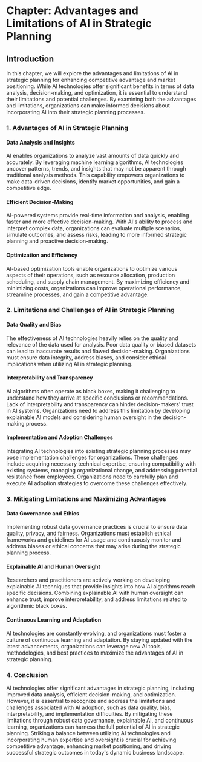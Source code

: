 Chapter: Advantages and Limitations of AI in Strategic Planning
===============================================================

Introduction
------------

In this chapter, we will explore the advantages and limitations of AI in strategic planning for enhancing competitive advantage and market positioning. While AI technologies offer significant benefits in terms of data analysis, decision-making, and optimization, it is essential to understand their limitations and potential challenges. By examining both the advantages and limitations, organizations can make informed decisions about incorporating AI into their strategic planning processes.

### 1. Advantages of AI in Strategic Planning

#### Data Analysis and Insights

AI enables organizations to analyze vast amounts of data quickly and accurately. By leveraging machine learning algorithms, AI technologies uncover patterns, trends, and insights that may not be apparent through traditional analysis methods. This capability empowers organizations to make data-driven decisions, identify market opportunities, and gain a competitive edge.

#### Efficient Decision-Making

AI-powered systems provide real-time information and analysis, enabling faster and more effective decision-making. With AI's ability to process and interpret complex data, organizations can evaluate multiple scenarios, simulate outcomes, and assess risks, leading to more informed strategic planning and proactive decision-making.

#### Optimization and Efficiency

AI-based optimization tools enable organizations to optimize various aspects of their operations, such as resource allocation, production scheduling, and supply chain management. By maximizing efficiency and minimizing costs, organizations can improve operational performance, streamline processes, and gain a competitive advantage.

### 2. Limitations and Challenges of AI in Strategic Planning

#### Data Quality and Bias

The effectiveness of AI technologies heavily relies on the quality and relevance of the data used for analysis. Poor data quality or biased datasets can lead to inaccurate results and flawed decision-making. Organizations must ensure data integrity, address biases, and consider ethical implications when utilizing AI in strategic planning.

#### Interpretability and Transparency

AI algorithms often operate as black boxes, making it challenging to understand how they arrive at specific conclusions or recommendations. Lack of interpretability and transparency can hinder decision-makers' trust in AI systems. Organizations need to address this limitation by developing explainable AI models and considering human oversight in the decision-making process.

#### Implementation and Adoption Challenges

Integrating AI technologies into existing strategic planning processes may pose implementation challenges for organizations. These challenges include acquiring necessary technical expertise, ensuring compatibility with existing systems, managing organizational change, and addressing potential resistance from employees. Organizations need to carefully plan and execute AI adoption strategies to overcome these challenges effectively.

### 3. Mitigating Limitations and Maximizing Advantages

#### Data Governance and Ethics

Implementing robust data governance practices is crucial to ensure data quality, privacy, and fairness. Organizations must establish ethical frameworks and guidelines for AI usage and continuously monitor and address biases or ethical concerns that may arise during the strategic planning process.

#### Explainable AI and Human Oversight

Researchers and practitioners are actively working on developing explainable AI techniques that provide insights into how AI algorithms reach specific decisions. Combining explainable AI with human oversight can enhance trust, improve interpretability, and address limitations related to algorithmic black boxes.

#### Continuous Learning and Adaptation

AI technologies are constantly evolving, and organizations must foster a culture of continuous learning and adaptation. By staying updated with the latest advancements, organizations can leverage new AI tools, methodologies, and best practices to maximize the advantages of AI in strategic planning.

### 4. Conclusion

AI technologies offer significant advantages in strategic planning, including improved data analysis, efficient decision-making, and optimization. However, it is essential to recognize and address the limitations and challenges associated with AI adoption, such as data quality, bias, interpretability, and implementation difficulties. By mitigating these limitations through robust data governance, explainable AI, and continuous learning, organizations can harness the full potential of AI in strategic planning. Striking a balance between utilizing AI technologies and incorporating human expertise and oversight is crucial for achieving competitive advantage, enhancing market positioning, and driving successful strategic outcomes in today's dynamic business landscape.
